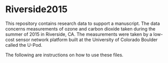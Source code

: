 # Riverside2015
This repository contains research data to support a manuscript. The data concerns measurements of ozone and carbon dioxide taken during the summer of 2015 in Riverside, CA. The measurements were taken by a low-cost sensor network platform built at the University of Colorado Boulder called the U-Pod.

The following are instructions on how to use these files.
